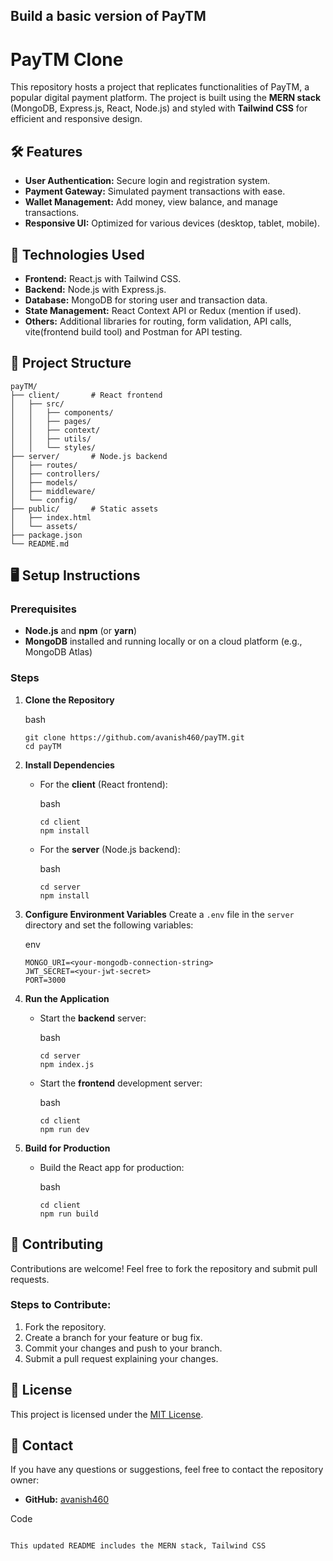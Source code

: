 
## Build a basic version of PayTM


# PayTM Clone

This repository hosts a project that replicates functionalities of PayTM, a popular digital payment platform. The project is built using the **MERN stack** (MongoDB, Express.js, React, Node.js) and styled with **Tailwind CSS** for efficient and responsive design.

## 🛠 Features

- **User Authentication:** Secure login and registration system.
- **Payment Gateway:** Simulated payment transactions with ease.
- **Wallet Management:** Add money, view balance, and manage transactions.
- **Responsive UI:** Optimized for various devices (desktop, tablet, mobile).

## 🚀 Technologies Used

- **Frontend:** React.js with Tailwind CSS.
- **Backend:** Node.js with Express.js.
- **Database:** MongoDB for storing user and transaction data.
- **State Management:** React Context API or Redux (mention if used).
- **Others:** Additional libraries for routing, form validation, API calls, vite(frontend build tool) and Postman for API testing.

## 📂 Project Structure

```plaintext
payTM/
├── client/       # React frontend
│   ├── src/
│   │   ├── components/
│   │   ├── pages/
│   │   ├── context/
│   │   ├── utils/
│   │   └── styles/
├── server/       # Node.js backend
│   ├── routes/
│   ├── controllers/
│   ├── models/
│   ├── middleware/
│   └── config/
├── public/       # Static assets
│   ├── index.html
│   └── assets/
├── package.json
└── README.md
```

## 🖥️ Setup Instructions

### Prerequisites

-   **Node.js**  and  **npm**  (or  **yarn**)
-   **MongoDB**  installed and running locally or on a cloud platform (e.g., MongoDB Atlas)


### Steps

1.  **Clone the Repository**
    
    bash
    
    ```
    git clone https://github.com/avanish460/payTM.git
    cd payTM
    
    ```
    
2.  **Install Dependencies**
    
    -   For the  **client**  (React frontend):
        
        bash
        
        ```
        cd client
        npm install
        
        ```
        
    -   For the  **server**  (Node.js backend):
        
        bash
        
        ```
        cd server
        npm install
        
        ```
        
3.  **Configure Environment Variables**  Create a  `.env`  file in the  `server`  directory and set the following variables:
    
    env
    
    ```
    MONGO_URI=<your-mongodb-connection-string>
    JWT_SECRET=<your-jwt-secret>
    PORT=3000
    
    ```
    
4.  **Run the Application**
    
    -   Start the  **backend**  server:
        
        bash
        
        ```
        cd server
        npm index.js
        
        ```
        
    -   Start the  **frontend**  development server:
        
        bash
        
        ```
        cd client
        npm run dev
        
        ```
        
5.  **Build for Production**
    
    -   Build the React app for production:
        
        bash
        
        ```
        cd client
        npm run build
        
        ```
        

## 🤝 Contributing

Contributions are welcome! Feel free to fork the repository and submit pull requests.

### Steps to Contribute:

1.  Fork the repository.
2.  Create a branch for your feature or bug fix.
3.  Commit your changes and push to your branch.
4.  Submit a pull request explaining your changes.

## 📜 License

This project is licensed under the  [MIT License](https://github.com/avanish460/LICENSE).

## 💬 Contact

If you have any questions or suggestions, feel free to contact the repository owner:

-   **GitHub:**  [avanish460](https://github.com/avanish460)

Code

```

This updated README includes the MERN stack, Tailwind CSS
```